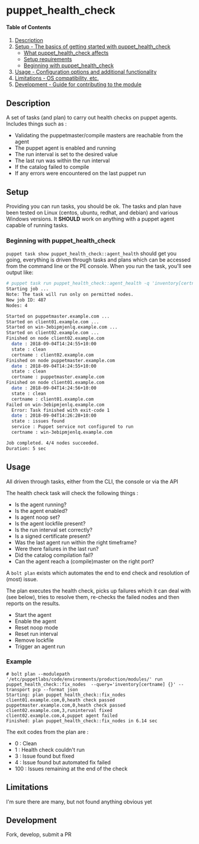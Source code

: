 # puppet_health_check


#### Table of Contents

1. [Description](#description)
2. [Setup - The basics of getting started with puppet_health_check](#setup)
    * [What puppet_health_check affects](#what-puppet_health_check-affects)
    * [Setup requirements](#setup-requirements)
    * [Beginning with puppet_health_check](#beginning-with-puppet_health_check)
3. [Usage - Configuration options and additional functionality](#usage)
4. [Limitations - OS compatibility, etc.](#limitations)
5. [Development - Guide for contributing to the module](#development)

## Description

A set of tasks (and plan) to carry out health checks on puppet agents.  Includes things such as :

* Validating the puppetmaster/compile masters are reachable from the agent
* The puppet agent is enabled and running
* The run interval is set to the desired value
* The last run was within the run interval
* If the catalog failed to compile
* If any errors were encountered on the last puppet run


## Setup

Providing you can run tasks, you should be ok.  The tasks and plan have been tested on Linux (centos, ubuntu, redhat, and debian) and various Windows versions.  It **SHOULD** work on anything with a puppet agent capable of running tasks.

### Beginning with puppet_health_check

`puppet task show puppet_health_check::agent_health` should get you going, everything is driven through tasks and plans which can be accessed from the command line or the PE console.  When you run the task, you'll see output like:

```bash
# puppet task run puppet_health_check::agent_health -q 'inventory[certname] {}'
Starting job ...
Note: The task will run only on permitted nodes.
New job ID: 487
Nodes: 4

Started on puppetmaster.example.com ...
Started on client01.example.com ...
Started on win-3ebipmjenlq.example.com ...
Started on client02.example.com ...
Finished on node client02.example.com
  date : 2018-09-04T14:24:55+10:00
  state : clean
  certname : client02.example.com
Finished on node puppetmaster.example.com
  date : 2018-09-04T14:24:55+10:00
  state : clean
  certname : puppetmaster.example.com
Finished on node client01.example.com
  date : 2018-09-04T14:24:56+10:00
  state : clean
  certname : client01.example.com
Failed on win-3ebipmjenlq.example.com
  Error: Task finished with exit-code 1
  date : 2018-09-04T14:26:28+10:00
  state : issues found
  service : Puppet service not configured to run
  certname : win-3ebipmjenlq.example.com

Job completed. 4/4 nodes succeeded.
Duration: 5 sec
```

## Usage

All driven through tasks, either from the CLI, the console or via the API

The health check task will check the following things :

* Is the agent running?
* Is the agent enabled?
* Is agent noop set?
* Is the agent lockfile present?
* Is the run interval set correctly?
* Is a signed certificate present?
* Was the last agent run within the right timeframe?
* Were there failures in the last run?
* Did the catalog compilation fail?
* Can the agent reach a (compile)master on the right port?

A `bolt plan` exists which automates the end to end check and resolution of (most) issue.

The plan executes the health check, picks up failures which it can deal with (see below), tries to resolve them, re-checks the failed nodes and then reports on the results.

* Start the agent
* Enable the agent
* Reset noop mode
* Reset run interval
* Remove lockfile
* Trigger an agent run

### Example

```
# bolt plan --modulepath '/etc/puppetlabs/code/environments/production/modules/' run puppet_health_check::fix_nodes  --query='inventory[certname] {}' --transport pcp --format json
Starting: plan puppet_health_check::fix_nodes
client01.example.com,0,heath check passed
puppetmaster.example.com,0,heath check passed
client02.example.com,3,runinterval fixed
client02.example.com,4,puppet agent failed
Finished: plan puppet_health_check::fix_nodes in 6.14 sec
```

The exit codes from the plan are :

*  0   : Clean
*  1   : Health check couldn't run
*  3   : Issue found but fixed
*  4   : Issue found but automated fix failed
*  100 : Issues remaining at the end of the check

## Limitations

I'm sure there are many, but not found anything obvious yet

## Development

Fork, develop, submit a PR
